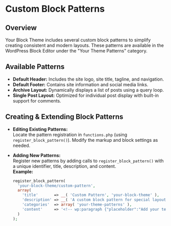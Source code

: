 # Custom Block Patterns

## Overview
Your Block Theme includes several custom block patterns to simplify creating consistent and modern layouts. These patterns are available in the WordPress Block Editor under the "Your Theme Patterns" category.

## Available Patterns
- **Default Header:** Includes the site logo, site title, tagline, and navigation.
- **Default Footer:** Contains site information and social media links.
- **Archive Layout:** Dynamically displays a list of posts using a query loop.
- **Single Post Layout:** Optimized for individual post display with built-in support for comments.

## Creating & Extending Block Patterns
- **Editing Existing Patterns:**  
  Locate the pattern registration in `functions.php` (using `register_block_pattern()`). Modify the markup and block settings as needed.

- **Adding New Patterns:**  
  Register new patterns by adding calls to `register_block_pattern()` with a unique identifier, title, description, and content.  
  **Example:**
  ```php
  register_block_pattern(
    'your-block-theme/custom-pattern',
    array(
      'title'       => __( 'Custom Pattern', 'your-block-theme' ),
      'description' => __( 'A custom block pattern for special layouts.', 'your-block-theme' ),
      'categories'  => array( 'your-theme-patterns' ),
      'content'     => '<!-- wp:paragraph {"placeholder":"Add your text"} /-->',
    )
  );
